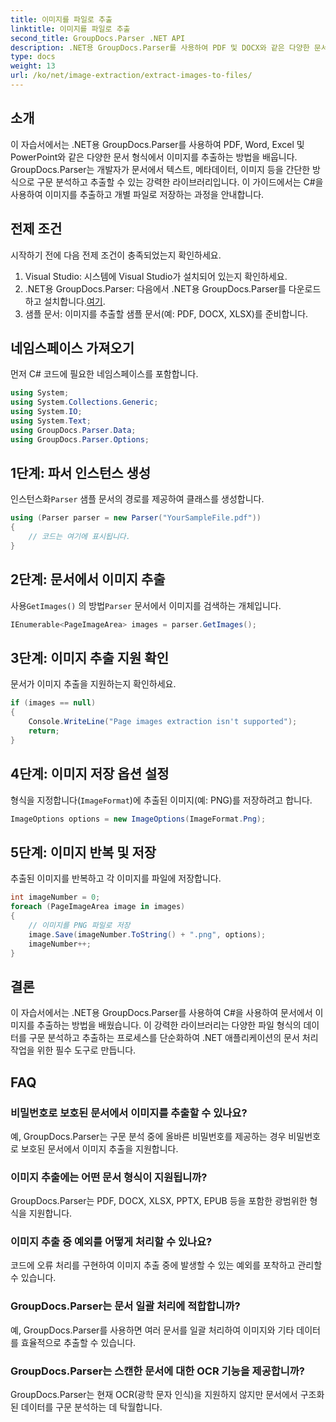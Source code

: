 ```yaml
---
title: 이미지를 파일로 추출
linktitle: 이미지를 파일로 추출
second_title: GroupDocs.Parser .NET API
description: .NET용 GroupDocs.Parser를 사용하여 PDF 및 DOCX와 같은 다양한 문서 유형에서 이미지를 쉽게 추출할 수 있습니다. 문서 구문 분석 작업을 단순화하세요.
type: docs
weight: 13
url: /ko/net/image-extraction/extract-images-to-files/
---
```

## 소개
이 자습서에서는 .NET용 GroupDocs.Parser를 사용하여 PDF, Word, Excel 및 PowerPoint와 같은 다양한 문서 형식에서 이미지를 추출하는 방법을 배웁니다. GroupDocs.Parser는 개발자가 문서에서 텍스트, 메타데이터, 이미지 등을 간단한 방식으로 구문 분석하고 추출할 수 있는 강력한 라이브러리입니다. 이 가이드에서는 C#을 사용하여 이미지를 추출하고 개별 파일로 저장하는 과정을 안내합니다.
## 전제 조건
시작하기 전에 다음 전제 조건이 충족되었는지 확인하세요.
1. Visual Studio: 시스템에 Visual Studio가 설치되어 있는지 확인하세요.
2.  .NET용 GroupDocs.Parser: 다음에서 .NET용 GroupDocs.Parser를 다운로드하고 설치합니다.[여기](https://releases.groupdocs.com/parser/net/).
3. 샘플 문서: 이미지를 추출할 샘플 문서(예: PDF, DOCX, XLSX)를 준비합니다.

## 네임스페이스 가져오기
먼저 C# 코드에 필요한 네임스페이스를 포함합니다.
```csharp
using System;
using System.Collections.Generic;
using System.IO;
using System.Text;
using GroupDocs.Parser.Data;
using GroupDocs.Parser.Options;
```
## 1단계: 파서 인스턴스 생성
 인스턴스화`Parser` 샘플 문서의 경로를 제공하여 클래스를 생성합니다.
```csharp
using (Parser parser = new Parser("YourSampleFile.pdf"))
{
    // 코드는 여기에 표시됩니다.
}
```
## 2단계: 문서에서 이미지 추출
 사용`GetImages()` 의 방법`Parser` 문서에서 이미지를 검색하는 개체입니다.
```csharp
IEnumerable<PageImageArea> images = parser.GetImages();
```
## 3단계: 이미지 추출 지원 확인
문서가 이미지 추출을 지원하는지 확인하세요.
```csharp
if (images == null)
{
    Console.WriteLine("Page images extraction isn't supported");
    return;
}
```
## 4단계: 이미지 저장 옵션 설정
형식을 지정합니다(`ImageFormat`)에 추출된 이미지(예: PNG)를 저장하려고 합니다.
```csharp
ImageOptions options = new ImageOptions(ImageFormat.Png);
```
## 5단계: 이미지 반복 및 저장
추출된 이미지를 반복하고 각 이미지를 파일에 저장합니다.
```csharp
int imageNumber = 0;
foreach (PageImageArea image in images)
{
    // 이미지를 PNG 파일로 저장
    image.Save(imageNumber.ToString() + ".png", options);
    imageNumber++;
}
```

## 결론
이 자습서에서는 .NET용 GroupDocs.Parser를 사용하여 C#을 사용하여 문서에서 이미지를 추출하는 방법을 배웠습니다. 이 강력한 라이브러리는 다양한 파일 형식의 데이터를 구문 분석하고 추출하는 프로세스를 단순화하여 .NET 애플리케이션의 문서 처리 작업을 위한 필수 도구로 만듭니다.

## FAQ
### 비밀번호로 보호된 문서에서 이미지를 추출할 수 있나요?
예, GroupDocs.Parser는 구문 분석 중에 올바른 비밀번호를 제공하는 경우 비밀번호로 보호된 문서에서 이미지 추출을 지원합니다.
### 이미지 추출에는 어떤 문서 형식이 지원됩니까?
GroupDocs.Parser는 PDF, DOCX, XLSX, PPTX, EPUB 등을 포함한 광범위한 형식을 지원합니다.
### 이미지 추출 중 예외를 어떻게 처리할 수 있나요?
코드에 오류 처리를 구현하여 이미지 추출 중에 발생할 수 있는 예외를 포착하고 관리할 수 있습니다.
### GroupDocs.Parser는 문서 일괄 처리에 적합합니까?
예, GroupDocs.Parser를 사용하면 여러 문서를 일괄 처리하여 이미지와 기타 데이터를 효율적으로 추출할 수 있습니다.
### GroupDocs.Parser는 스캔한 문서에 대한 OCR 기능을 제공합니까?
GroupDocs.Parser는 현재 OCR(광학 문자 인식)을 지원하지 않지만 문서에서 구조화된 데이터를 구문 분석하는 데 탁월합니다.